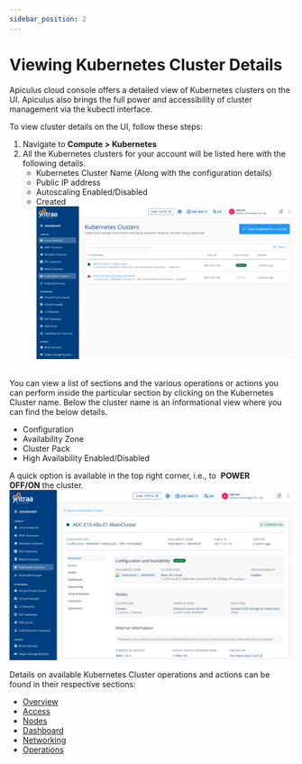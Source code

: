 ```yaml
---
sidebar_position: 2
---
```

# Viewing Kubernetes Cluster Details

Apiculus cloud console offers a detailed view of Kubernetes clusters on the UI. Apiculus also brings the full power and accessibility of cluster management via the kubectl interface.

To view cluster details on the UI, follow these steps:

1. Navigate to **Compute > Kubernetes**
2. All the Kubernetes clusters for your account will be listed here with the following details.
    - Kubernetes Cluster Name (Along with the configuration details)
    - Public IP address
    - Autoscaling Enabled/Disabled
    - Created
![kubedetail](img/kubedetail.png) 
       
You can view a list of sections and the various operations or actions you can perform inside the particular section by clicking on the Kubernetes Cluster name. Below the cluster name is an informational view where you can find the below details.

   - Configuration
   - Availability Zone
   - Cluster Pack
   - High Availability Enabled/Disabled

A quick option is available in the top right corner, i.e., to  **POWER OFF/ON** the cluster.
![overviewkube](img/overviewkube.png)

Details on available Kubernetes Cluster operations and actions can be found in their respective sections:

- [Overview](docs/Subscribers/Compute/Kubernetes/Overview.md)
- [Access](AccessingaClusterusingtheCommandLine.md)
- [Nodes](ScalingKubernetesClusters.md)
- [Dashboard](AboutKubernetesDashboard.md)
- [Networking](IngressNetworkingonKubernetesClusters.md)
- [Operations](ClusterOperations)
